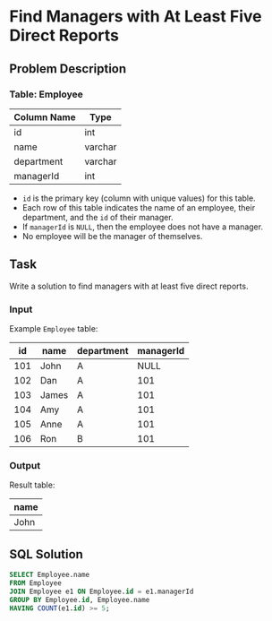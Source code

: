 # Find Managers with At Least Five Direct Reports

## Problem Description

### Table: Employee

| Column Name | Type    |
|-------------|---------|
| id          | int     |
| name        | varchar |
| department  | varchar |
| managerId   | int     |

- `id` is the primary key (column with unique values) for this table.
- Each row of this table indicates the name of an employee, their department, and the `id` of their manager.
- If `managerId` is `NULL`, then the employee does not have a manager.
- No employee will be the manager of themselves.

## Task
Write a solution to find managers with at least five direct reports.

### Input
Example `Employee` table:

| id  | name  | department | managerId |
|-----|-------|------------|-----------|
| 101 | John  | A          | NULL      |
| 102 | Dan   | A          | 101       |
| 103 | James | A          | 101       |
| 104 | Amy   | A          | 101       |
| 105 | Anne  | A          | 101       |
| 106 | Ron   | B          | 101       |

### Output
Result table:

| name |
|------|
| John |

## SQL Solution

```sql
SELECT Employee.name
FROM Employee
JOIN Employee e1 ON Employee.id = e1.managerId
GROUP BY Employee.id, Employee.name
HAVING COUNT(e1.id) >= 5;
